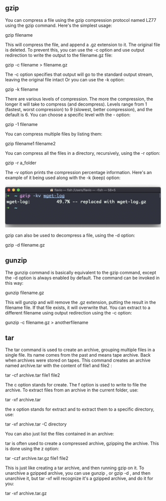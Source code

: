 ## gzip
You can compress a file using the gzip compression protocol named LZ77
using the gzip command.
Here's the simplest usage:

gzip filename

This will compress the file, and append a .gz extension to it. The original
file is deleted. To prevent this, you can use the -c option and use output
redirection to write the output to the filename.gz file:

gzip -c filename > filename.gz

The -c option specifies that output will go to the standard output
stream, leaving the original file intact
Or you can use the -k option:

gzip -k filename

There are various levels of compression. The more the compression, the
longer it will take to compress (and decompress). Levels range from 1
(fastest, worst compression) to 9 (slowest, better compression), and the
default is 6.
You can choose a specific level with the -<NUMBER> option:

gzip -1 filename

You can compress multiple files by listing them:

gzip filename1 filename2

You can compress all the files in a directory, recursively, using the -r
option:

gzip -r a_folder

The -v option prints the compression percentage information. Here's an
example of it being used along with the -k (keep) option:

![image](https://github.com/CageNic/video2audio/blob/master/gzip.png)

gzip can also be used to decompress a file, using the -d option:

gzip -d filename.gz

## gunzip
The gunzip command is basically equivalent to the gzip command,
except the -d option is always enabled by default.
The command can be invoked in this way:

gunzip filename.gz

This will gunzip and will remove the .gz extension, putting the result in the
filename file. If that file exists, it will overwrite that.
You can extract to a different filename using output redirection using the -c
option:

gunzip -c filename.gz > anotherfilename

## tar

The tar command is used to create an archive, grouping multiple files in a
single file.
Its name comes from the past and means tape archive. Back when archives
were stored on tapes.
This command creates an archive named archive.tar with the content of
file1 and file2 :

tar -cf archive.tar file1 file2

The c option stands for create. The f option is used to write to file
the archive.
To extract files from an archive in the current folder, use:

tar -xf archive.tar

the x option stands for extract
and to extract them to a specific directory, use:

tar -xf archive.tar -C directory

You can also just list the files contained in an archive:

tar is often used to create a compressed archive, gzipping the archive.
This is done using the z option:

tar -czf archive.tar.gz file1 file2

This is just like creating a tar archive, and then running gzip on it.
To unarchive a gzipped archive, you can use gunzip , or gzip -d , and then
unarchive it, but tar -xf will recognize it's a gzipped archive, and do it for
you:

tar -xf archive.tar.gz
